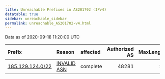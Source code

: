 ```yaml
---
title: Unreachable Prefixes in AS201702 (IPv4)
datatable: true
sidebar: unreachable_sidebar
permalink: unreachable_AS201702-v4.html
---
```


Data as of 2020-09-18 11:20:00 UTC


<div class="datatable-begin"></div>

| Prefix                                                     | Reason                                                                                                   | affected   |   Authorized AS |   MaxLength | Anchor                                         |   unreachable /24s |
|:-----------------------------------------------------------|:---------------------------------------------------------------------------------------------------------|:-----------|----------------:|------------:|:-----------------------------------------------|-------------------:|
| [185.129.124.0/22](https://stat.ripe.net/185.129.124.0/22) | [INVALID ASN](https://rpki-validator.ripe.net/announcement-preview?asn=AS201702&prefix=185.129.124.0/22) | complete   |           48281 |          22 | [RIPE](unreachable_RIPE_NCC_RPKI_Root-v4.html) |                  4 |

<div class="datatable-end"></div>
